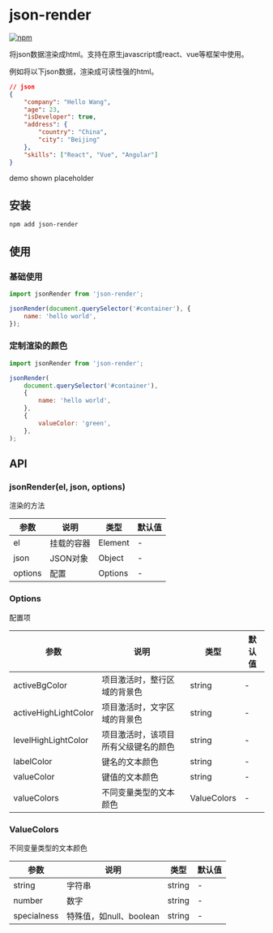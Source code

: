# json-render

[![npm](https://img.shields.io/npm/v/@taoliujun/utils.svg)](https://www.npmjs.com/package/@taoliujun/utils)

将json数据渲染成html。支持在原生javascript或react、vue等框架中使用。

例如将以下json数据，渲染成可读性强的html。

```json
// json
{
    "company": "Hello Wang",
    "age": 23,
    "isDeveloper": true,
    "address": {
        "country": "China",
        "city": "Beijing"
    },
    "skills": ["React", "Vue", "Angular"]
}
```

demo shown placeholder

## 安装

```shell
npm add json-render
```

## 使用

### 基础使用

```javascript
import jsonRender from 'json-render';

jsonRender(document.querySelector('#container'), {
    name: 'hello world',
});
```

### 定制渲染的颜色

```javascript
import jsonRender from 'json-render';

jsonRender(
    document.querySelector('#container'),
    {
        name: 'hello world',
    },
    {
        valueColor: 'green',
    },
);
```

## API

### jsonRender(el, json, options)

渲染的方法

| 参数    | 说明       | 类型    | 默认值 |
| ------- | ---------- | ------- | ------ |
| el      | 挂载的容器 | Element | -      |
| json    | JSON对象   | Object  | -      |
| options | 配置       | Options | -      |

### Options

配置项

| 参数                 | 说明                                 | 类型        | 默认值 |
| -------------------- | ------------------------------------ | ----------- | ------ |
| activeBgColor        | 项目激活时，整行区域的背景色         | string      | -      |
| activeHighLightColor | 项目激活时，文字区域的背景色         | string      | -      |
| levelHighLightColor  | 项目激活时，该项目所有父级键名的颜色 | string      | -      |
| labelColor           | 键名的文本颜色                       | string      | -      |
| valueColor           | 键值的文本颜色                       | string      | -      |
| valueColors          | 不同变量类型的文本颜色               | ValueColors | -      |

### ValueColors

不同变量类型的文本颜色

| 参数        | 说明                    | 类型   | 默认值 |
| ----------- | ----------------------- | ------ | ------ |
| string      | 字符串                  | string | -      |
| number      | 数字                    | string | -      |
| specialness | 特殊值，如null、boolean | string | -      |
